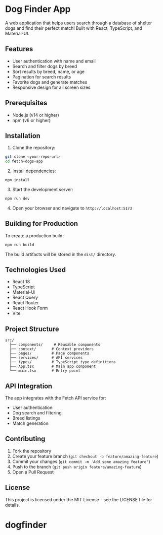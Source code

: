 # Dog Finder App

A web application that helps users search through a database of shelter dogs and find their perfect match! Built with React, TypeScript, and Material-UI.

## Features

- User authentication with name and email
- Search and filter dogs by breed
- Sort results by breed, name, or age
- Pagination for search results
- Favorite dogs and generate matches
- Responsive design for all screen sizes

## Prerequisites

- Node.js (v14 or higher)
- npm (v6 or higher)

## Installation

1. Clone the repository:
```bash
git clone <your-repo-url>
cd fetch-dogs-app
```

2. Install dependencies:
```bash
npm install
```

3. Start the development server:
```bash
npm run dev
```

4. Open your browser and navigate to `http://localhost:5173`

## Building for Production

To create a production build:

```bash
npm run build
```

The build artifacts will be stored in the `dist/` directory.

## Technologies Used

- React 18
- TypeScript
- Material-UI
- React Query
- React Router
- React Hook Form
- Vite

## Project Structure

```
src/
  ├── components/     # Reusable components
  ├── context/       # Context providers
  ├── pages/         # Page components
  ├── services/      # API services
  ├── types/         # TypeScript type definitions
  ├── App.tsx        # Main app component
  └── main.tsx       # Entry point
```

## API Integration

The app integrates with the Fetch API service for:
- User authentication
- Dog search and filtering
- Breed listings
- Match generation

## Contributing

1. Fork the repository
2. Create your feature branch (`git checkout -b feature/amazing-feature`)
3. Commit your changes (`git commit -m 'Add some amazing feature'`)
4. Push to the branch (`git push origin feature/amazing-feature`)
5. Open a Pull Request

## License

This project is licensed under the MIT License - see the LICENSE file for details.
# dogfinder
